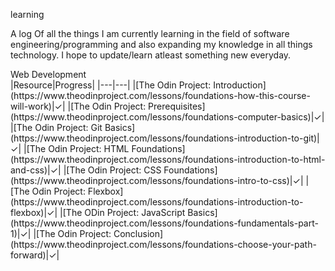 learning

A log Of all the things I am currently learning in the field of software engineering/programming and also expanding my knowledge in all things technology. I hope to update/learn atleast something new everyday.


<summary>Web Development</summary>
|Resource|Progress|
|---|---|
|[The Odin Project: Introduction](https://www.theodinproject.com/lessons/foundations-how-this-course-will-work)|✓|
|[The Odin Project: Prerequisites](https://www.theodinproject.com/lessons/foundations-computer-basics)|✓|
|[The Odin Project: Git Basics](https://www.theodinproject.com/lessons/foundations-introduction-to-git)|✓|
|[The Odin Project: HTML Foundations](https://www.theodinproject.com/lessons/foundations-introduction-to-html-and-css)|✓|
|[The Odin Project: CSS Foundations](https://www.theodinproject.com/lessons/foundations-intro-to-css)|✓|
|[The Odin Project: Flexbox](https://www.theodinproject.com/lessons/foundations-introduction-to-flexbox)|✓|
|[The ODin Project: JavaScript Basics](https://www.theodinproject.com/lessons/foundations-fundamentals-part-1)|✓|
|[The Odin Project: Conclusion](https://www.theodinproject.com/lessons/foundations-choose-your-path-forward)|✓|
</details>
